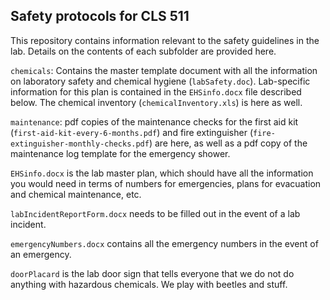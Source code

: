 ## Safety protocols for CLS 511

This repository contains information relevant to the safety guidelines in the lab. Details on the contents of each subfolder are provided here.

`chemicals`: Contains the master template document with all the information on laboratory safety and chemical hygiene (`labSafety.doc`). Lab-specific information for this plan is contained in the `EHSinfo.docx` file described below. The chemical inventory (`chemicalInventory.xls`) is here as well.

`maintenance`: pdf copies of the maintenance checks for the first aid kit (`first-aid-kit-every-6-months.pdf`) and fire extinguisher (`fire-extinguisher-monthly-checks.pdf`) are here, as well as a pdf copy of the maintenance log template for the emergency shower. 

`EHSinfo.docx` is the lab master plan, which should have all the information you would need in terms of numbers for emergencies, plans for evacuation and chemical maintenance, etc. 

`labIncidentReportForm.docx` needs to be filled out in the event of a lab incident. 

`emergencyNumbers.docx` contains all the emergency numbers in the event of an emergency.

`doorPlacard` is the lab door sign that tells everyone that we do not do anything with hazardous chemicals. We play with beetles and stuff. 